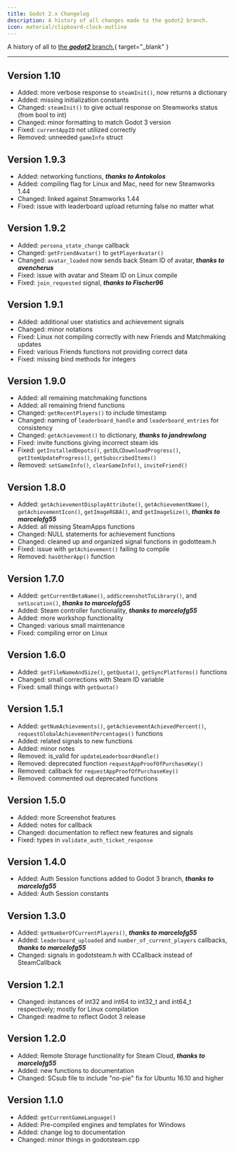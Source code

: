 ```yaml
---
title: Godot 2.x Changelog
description: A history of all changes made to the godot2 branch.
icon: material/clipboard-clock-outline
---
```


A history of all to [the ***godot2*** branch.](https://github.com/GodotSteam/GodotSteam/tree/godot2){ target="\_blank" }

---

## Version 1.10

- Added: more verbose response to `steamInit()`, now returns a dictionary
- Added: missing initialization constants
- Changed: `steamInit()` to give actual response on Steamworks status (from bool to int)
- Changed: minor formatting to match Godot 3 version
- Fixed: `currentAppID` not utilized correctly
- Removed: unneeded `gameInfo` struct

## Version 1.9.3

- Added: networking functions, ***thanks to Antokolos***
- Added: compiling flag for Linux and Mac, need for new Steamworks 1.44
- Changed: linked against Steamworks 1.44
- Fixed: issue with leaderboard upload returning false no matter what

## Version 1.9.2

- Added: `persona_state_change` callback
- Changed: `getFriendAvatar()` to `getPlayerAvatar()`
- Changed: `avatar_loaded` now sends back Steam ID of avatar, ***thanks to avencherus***
- Fixed: issue with avatar and Steam ID on Linux compile
- Fixed: `join_requested` signal, ***thanks to Fischer96***

## Version 1.9.1

- Added: additional user statistics and achievement signals
- Changed: minor notations
- Fixed: Linux not compiling correctly with new Friends and Matchmaking updates
- Fixed: various Friends functions not providing correct data
- Fixed: missing bind methods for integers

## Version 1.9.0

- Added: all remaining matchmaking functions
- Added: all remaining friend functions
- Changed: `getRecentPlayers()` to include timestamp
- Changed: naming of `leaderboard_handle` and `leaderboard_entries` for consistency
- Changed: `getAchievement()` to dictionary, ***thanks to jandrewlong***
- Fixed: invite functions giving incorrect steam ids
- Fixed: `getInstalledDepots()`, `getDLCDownloadProgress()`, `getItemUpdateProgress()`, `getSubscribedItems()`
- Removed: `setGameInfo()`, `clearGameInfo()`, `inviteFriend()`

## Version 1.8.0

- Added: `getAchievementDisplayAttribute()`, `getAchievementName()`, `getAchievementIcon()`, `getImageRGBA()`, and `getImageSize()`, ***thanks to marcelofg55***
- Added: all missing SteamApps functions
- Changed: NULL statements for achievement functions
- Changed: cleaned up and organized signal functions in godotteam.h
- Fixed: issue with `getAchievement()` failing to compile
- Removed: `hasOtherApp()` function

## Version 1.7.0

- Added: `getCurrentBetaName()`, `addScreenshotToLibrary()`, and `setLocation()`, ***thanks to marcelofg55***
- Added: Steam controller functionality, ***thanks to marcelofg55***
- Added: more workshop functionality
- Changed: various small maintenance
- Fixed: compiling error on Linux

## Version 1.6.0

- Added: `getFileNameAndSize()`, `getQuota()`, `getSyncPlatforms()` functions
- Changed: small corrections with Steam ID variable
- Fixed: small things with `getQuota()`

## Version 1.5.1

- Added: `getNumAchievements()`, `getAchievementAchievedPercent()`, `requestGlobalAchievementPercentages()` functions
- Added: related signals to new functions
- Added: minor notes
- Removed: is_valid for `updateLeaderboardHandle()`
- Removed: deprecated function `requestAppProofOfPurchaseKey()`
- Removed: callback for `requestAppProofOfPurchaseKey()`
- Removed: commented out deprecated functions

## Version 1.5.0

- Added: more Screenshot features
- Added: notes for callback
- Changed: documentation to reflect new features and signals
- Fixed: types in `validate_auth_ticket_response`

## Version 1.4.0

- Added: Auth Session functions added to Godot 3 branch, ***thanks to marcelofg55***
- Added: Auth Session constants

## Version 1.3.0

- Added: `getNumberOfCurrentPlayers()`, ***thanks to marcelofg55***
- Added: `leaderboard_uploaded` and `number_of_current_players` callbacks, ***thanks to marcelofg55***
- Changed: signals in godotsteam.h with CCallback instead of SteamCallback

## Version 1.2.1

- Changed: instances of int32 and int64 to int32_t and int64_t respectively; mostly for Linux compilation
- Changed: readme to reflect Godot 3 release

## Version 1.2.0

- Added: Remote Storage functionality for Steam Cloud, ***thanks to marcelofg55***
- Added: new functions to documentation
- Changed: SCsub file to include "no-pie" fix for Ubuntu 16.10 and higher

## Version 1.1.0

- Added: `getCurrentGameLanguage()`
- Added: Pre-compiled engines and templates for Windows
- Added: change log to documentation
- Changed: minor things in godotsteam.cpp
